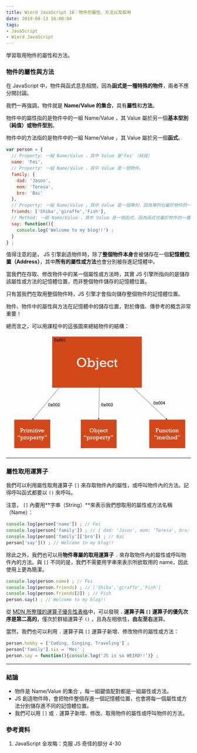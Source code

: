 ```yaml
---
title: Wierd JavaScript 16：物件的屬性、方法以及取用
date: 2019-08-13 16:00:04
tags:
- JavaScript
- Wierd JavaScript
---
```


學習取用物件的屬性和方法。

<!-- more -->

### 物件的屬性與方法

在 JavaScript 中，物件與函式息息相關，因為**函式是一種特殊的物件**，兩者不應分開討論。

我們一再強調，物件就是 **Name/Value 的集合**，具有**屬性**和**方法**。

物件中的屬性指的是物件中的一組 Name/Value ，其 Value 屬於另一個**基本型別（純值）或物件型別**。

物件中的方法指的是物件中的一組 Name/Value ，其 Value 屬於另一個**函式**。

```javascript
var person = {
  // Property: 一組 Name/Value ，其中 Value 是'Fei'（純值）
  name: 'Fei', 
  // Property: 一組 Name/Value ，其中 Value 是一個物件。
  family: {
    dad: 'Jason',
    mom: 'Teresa',
    bro: 'Bai'
  },
  // Property: 一組 Name/Value ，其中 Value 是一個陣列，因為陣列也屬於物件的一種。
  friends: ['Shiba','giraffe','Fish'],
  // Method: 一組 Name/Value ，其中 Value 是一個函式，因為函式也屬於物件的一種。
  say: function(){
    console.log('Welcome to my blog!!') ;
  }
} ;
```

值得注意的是， JS 引擎創造物件時，除了**整個物件本身**會被儲存在一個**記憶體位置（Address）**，其中**所有的屬性或方法**也會分別被存進記憶體中。

當我們在存取、修改物件中的某一個屬性或方法時，其實 JS 引擎所指向的是儲存該屬性或方法的記憶體位置，而非整個物件儲存的記憶體位置。

只有當我們在取用整個物件時，JS 引擎才會指向儲存整個物件的記憶體位置。

物件、物件中的屬性與方法在記憶體中的儲存位置，對於傳值、傳參考的概念非常重要！

總而言之，可以用課程中的這張圖來總結物件的結構：

![物件的組成（圖片源自參考資料 1.）](./object.JPG)

<hr>

### 屬性取用運算子

我們可以利用屬性取用運算子 `[]` 來存取物件內的屬性，或呼叫物件內的方法。記得呼叫函式都要以 `()` 來呼叫。

注意， `[]` 內要用**字串（String）**來表示我們想取用的屬性或方法名稱（Name）：

```javascript
console.log(person['name']) ; // Fei
console.log(person['family']) ; // { dad: 'Jason', mom: 'Teresa', bro: 'Bai'}
console.log(person['family']['bro']) ; // Bai
person['say']() ; // Welcome to my blog!!
```

除此之外，我們也可以用**物件專屬的取用運算子** `.` 來存取物件內的屬性或呼叫物件內的方法。與 `[]` 不同的是，我們不需要用字串來表示所欲取用的 name，因此使用上更為簡潔。

```javascript
console.log(person.name) ; // Fei
console.log(person.friends) ; // ['Shiba','giraffe','Fish']
console.log(person.friends[2]) ; // Fish
person.say() ; // Welcome to my blog!!
```

從 [MDN 所整理的運算子優先性表格](https://developer.mozilla.org/en-US/docs/Web/JavaScript/Reference/Operators/Operator_Precedence)中，可以發現 **`.` 運算子與 `[]` 運算子的優先次序是第二高的**，僅次於群組運算子 `()` ，且為左相依性，**由左至右**運算。

當然，我們也可以利用 `.` 運算子與 `[]` 運算子新增、修改物件的屬性或方法：

```javascript
person.hobby = ['Coding, Singing, Traveling'] ;
person['family'].sis = 'Mei' ;
person.say = function(){console.log('JS is so WEIRD!!')} ;
```

<hr>

### 結論
* 物件是 Name/Value 的集合 ，每一組鍵值配對都是一組屬性或方法。
* JS 創造物件時，會把物件整個存進一個記憶體位置，也會將每一個屬性或方法分別儲存進不同的記憶體位置。
* 我們可以用 `[]` 或 `.` 運算子新增、修改、取用物件的屬性或呼叫物件的方法。

### 參考資料
1. JavaScript 全攻略：克服 JS 奇怪的部分 4-30
